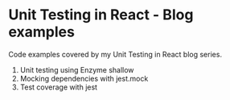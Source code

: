 # Unit Testing in React - Blog examples

Code examples covered by my Unit Testing in React blog series.

1. Unit testing using Enzyme shallow
2. Mocking dependencies with jest.mock
3. Test coverage with jest
